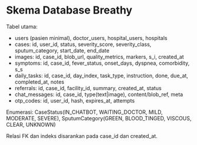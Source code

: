# Skema Database Breathy

Tabel utama:
- users (pasien minimal), doctor_users, hospital_users, hospitals
- cases: id, user_id, status, severity_score, severity_class, sputum_category, start_date, end_date
- images: id, case_id, blob_url, quality_metrics, markers, s_i, created_at
- symptoms: id, case_id, fever_status, onset_days, dyspnea, comorbidity, s_s
- daily_tasks: id, case_id, day_index, task_type, instruction, done, due_at, completed_at, notes
- referrals: id, case_id, facility_id, summary, created_at, status
- chat_messages: id, case_id, type(text|image), content/blob_ref, meta
- otp_codes: id, user_id, hash, expires_at, attempts

Enumerasi: CaseStatus(IN_CHATBOT, WAITING_DOCTOR, MILD, MODERATE, SEVERE), SputumCategory(GREEN, BLOOD_TINGED, VISCOUS, CLEAR, UNKNOWN)

Relasi FK dan indeks disarankan pada case_id dan created_at.
